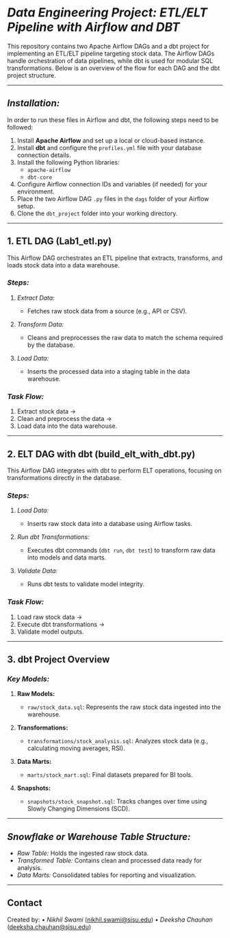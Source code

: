 # *Data Engineering Project: ETL/ELT Pipeline with Airflow and DBT*

This repository contains two Apache Airflow DAGs and a dbt project for implementing an ETL/ELT pipeline targeting stock data. The Airflow DAGs handle orchestration of data pipelines, while dbt is used for modular SQL transformations. Below is an overview of the flow for each DAG and the dbt project structure.

---

## *Installation:*

In order to run these files in Airflow and dbt, the following steps need to be followed:

1. Install **Apache Airflow** and set up a local or cloud-based instance.
2. Install **dbt** and configure the `profiles.yml` file with your database connection details.
3. Install the following Python libraries:
   - `apache-airflow`
   - `dbt-core`
4. Configure Airflow connection IDs and variables (if needed) for your environment.
5. Place the two Airflow DAG `.py` files in the `dags` folder of your Airflow setup.
6. Clone the `dbt_project` folder into your working directory.

---

## **1. ETL DAG (Lab1_etl.py)**

This Airflow DAG orchestrates an ETL pipeline that extracts, transforms, and loads stock data into a data warehouse.

### *Steps:*

1. *Extract Data:*
   - Fetches raw stock data from a source (e.g., API or CSV).
   
2. *Transform Data:*
   - Cleans and preprocesses the raw data to match the schema required by the database.

3. *Load Data:*
   - Inserts the processed data into a staging table in the data warehouse.

### *Task Flow:*

1. Extract stock data → 
2. Clean and preprocess the data → 
3. Load data into the data warehouse.

---

## **2. ELT DAG with dbt (build_elt_with_dbt.py)**

This Airflow DAG integrates with dbt to perform ELT operations, focusing on transformations directly in the database.

### *Steps:*

1. *Load Data:*
   - Inserts raw stock data into a database using Airflow tasks.
   
2. *Run dbt Transformations:*
   - Executes dbt commands (`dbt run`, `dbt test`) to transform raw data into models and data marts.

3. *Validate Data:*
   - Runs dbt tests to validate model integrity.

### *Task Flow:*

1. Load raw stock data → 
2. Execute dbt transformations → 
3. Validate model outputs.

---

## **3. dbt Project Overview**

### *Key Models:*

1. **Raw Models:**
   - `raw/stock_data.sql`: Represents the raw stock data ingested into the warehouse.

2. **Transformations:**
   - `transformations/stock_analysis.sql`: Analyzes stock data (e.g., calculating moving averages, RSI).

3. **Data Marts:**
   - `marts/stock_mart.sql`: Final datasets prepared for BI tools.

4. **Snapshots:**
   - `snapshots/stock_snapshot.sql`: Tracks changes over time using Slowly Changing Dimensions (SCD).

---

## *Snowflake or Warehouse Table Structure:*

- *Raw Table:* Holds the ingested raw stock data.
- *Transformed Table:* Contains clean and processed data ready for analysis.
- *Data Marts:* Consolidated tables for reporting and visualization.

---

## Contact

Created by:
•⁠  ⁠*Nikhil Swami* ([nikhil.swami@sjsu.edu](mailto:nikhil.swami@sjsu.edu))
•⁠  ⁠*Deeksha Chauhan* ([deeksha.chauhan@sjsu.edu](mailto:deeksha.chauhan@sjsu.edu))
